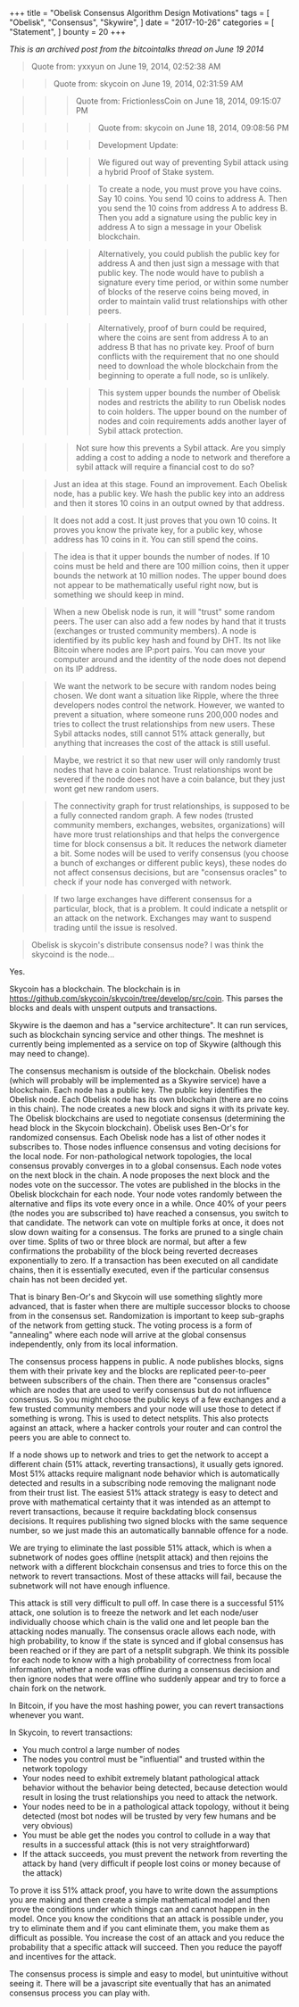 +++
title = "Obelisk Consensus Algorithm Design Motivations"
tags = [
    "Obelisk",
    "Consensus",
    "Skywire",
]
date = "2017-10-26"
categories = [
    "Statement",
]
bounty = 20
+++

*This is an archived post from the bitcointalks thread on June 19 2014*

>Quote from: yxxyun on June 19, 2014, 02:52:38 AM

>>Quote from: skycoin on June 19, 2014, 02:31:59 AM

>>>Quote from: FrictionlessCoin on June 18, 2014, 09:15:07 PM

>>>>Quote from: skycoin on June 18, 2014, 09:08:56 PM

>>>>Development Update:

>>>>We figured out way of preventing Sybil attack using a hybrid Proof of
>>>>Stake system.

>>>>To create a node, you must prove you have coins. Say 10 coins. You send 10
>>>>coins to address A. Then you send the 10 coins from address A to address B.
>>>>Then you add a signature using the public key in address A to sign a message
>>>>in your Obelisk blockchain.

>>>>Alternatively, you could publish the public key for address A and then just
>>>>sign a message with that public key. The node would have to publish a
>>>>signature every time period, or within some number of blocks of the reserve
>>>>coins being moved, in order to maintain valid trust relationships with other
>>>>peers.

>>>>Alternatively, proof of burn could be required, where the coins are sent from
>>>>address A to an address B that has no private key. Proof of burn conflicts
>>>>with the requirement that no one should need to download the whole blockchain
>>>>from the beginning to operate a full node, so is unlikely.

>>>>This system upper bounds the number of Obelisk nodes and restricts the
>>>>ability to run Obelisk nodes to coin holders.
>>>>The upper bound on the number of nodes and coin requirements adds
>>>>another layer of Sybil attack protection.

>>>Not sure how this prevents a Sybil attack.
>>>Are you simply adding a cost to adding a node to network and therefore a
>>>sybil attack will require a financial cost to do so?

>>Just an idea at this stage. Found an improvement. Each Obelisk node, has a
>>public key. We hash the public key into an address and then it stores 10
>>coins in an output owned by that address.

>>It does not add a cost. It just proves that you own 10 coins. It proves you
>>know the private key, for a public key, whose address has 10 coins in it. You
>>can still spend the coins.

>>The idea is that it upper bounds the number of nodes. If 10 coins must be
>>held and there are 100 million coins, then it upper bounds the network at 10
>>million nodes. The upper bound does not appear to be mathematically useful
>>right now, but is something we should keep in mind.

>>When a new Obelisk node is run, it will "trust" some random peers. The user
>>can also add a few nodes by hand that it trusts (exchanges or trusted
>>community members). A node is identified by its public key hash and found by
>>DHT. Its not like Bitcoin where nodes are IP:port pairs. You can move your
>>computer around and the identity of the node does not depend on its IP
>>address.

>>We want the network to be secure with random nodes being chosen. We dont want
>>a situation like Ripple, where the three developers nodes control the
>>network. However, we wanted to prevent a situation, where someone runs
>>200,000 nodes and tries to collect the trust relationships from new users.
>>These Sybil attacks nodes, still cannot 51% attack generally, but anything
>>that increases the cost of the attack is still useful.

>>Maybe, we restrict it so that new user will only randomly trust nodes that
>>have a coin balance. Trust relationships wont be severed if the node does not
>>have a coin balance, but they just wont get new random users.

>>The connectivity graph for trust relationships, is supposed to be a fully
>>connected random graph. A few nodes (trusted community members, exchanges,
>>websites, organizations) will have more trust relationships and that helps
>>the convergence time for block consensus a bit. It reduces the network
>>diameter a bit.  Some nodes will be used to verify consensus (you choose a
>>bunch of exchanges or different public keys), these nodes do not affect
>>consensus decisions, but are "consensus oracles" to check if your node has
>>converged with network.

>>If two large exchanges have different consensus for a particular, block, that
>>is a problem. It could indicate a netsplit or an attack on the network.
>>Exchanges may want to suspend trading until the issue is resolved.

>Obelisk is skycoin's distribute consensus node? I was think the skycoind is
>the node...

Yes.

Skycoin has a blockchain. The blockchain is in
https://github.com/skycoin/skycoin/tree/develop/src/coin. This parses the
blocks and deals with unspent outputs and transactions.

Skywire is the daemon and has a "service architecture". It can run services,
such as blockchain syncing service and other things. The meshnet is currently
being implemented as a service on top of Skywire (although this may need to
change).

The consensus mechanism is outside of the blockchain. Obelisk nodes (which will
probably will be implemented as a Skywire service) have a blockchain.
Each node has a public key. The public key identifies the Obelisk node.
Each Obelisk node has its own blockchain (there are no coins in this chain).
The node creates a new block and signs it with its private key.
The Obelisk blockchains are used to negotiate consensus (determining the head
block in the Skycoin blockchain). Obelisk uses Ben-Or's for randomized
consensus. Each Obelisk node has a list of other nodes it subscribes to.
Those nodes influence consensus and voting decisions for the local node.
For non-pathological network topologies, the local consensus provably converges
in to a global consensus.
Each node votes on the next block in the chain. A node proposes the next
block and the nodes vote on the successor. The votes are published in the
blocks in the Obelisk blockchain for each node. Your node votes randomly
between the alternative and flips its vote every once in a while. Once 40% of
your peers (the nodes you are subscribed to) have reached a consensus, you
switch to that candidate. The network can vote on multiple forks at once, it
does not slow down waiting for a consensus. The forks are pruned to a single
chain over time. Splits of two or three block are normal, but after a few
confirmations the probability of the block being reverted decreases
exponentially to zero. If a transaction has been executed on all candidate
chains, then it is essentially executed, even if the particular consensus chain
has not been decided yet.

That is binary Ben-Or's and Skycoin will use something slightly more advanced,
that is faster when there are multiple successor blocks to choose from in the
consensus set. Randomization is important to keep sub-graphs of the network
from getting stuck. The voting process is a form of "annealing" where each
node will arrive at the global consensus independently, only from its local
information.

The consensus process happens in public. A node publishes blocks, signs them
with their private key and the blocks are replicated peer-to-peer between
subscribers of the chain. Then there are "consensus oracles" which are nodes
that are used to verify consensus but do not influence consensus. So you might
choose the public keys of a few exchanges and a few trusted community members
and your node will use those to detect if something is wrong. This is used to
detect netsplits. This also protects against an attack, where a hacker
controls your router and can control the peers you are able to connect to.

If a node shows up to network and tries to get the network to accept a
different chain (51% attack, reverting transactions), it usually gets ignored.
Most 51% attacks require malignant node behavior which is automatically
detected and results in a subscribing node removing the malignant node from
their trust list. The easiest 51% attack strategy is easy to detect and prove
with mathematical certainty that it was intended as an attempt to revert
transactions, because it require backdating block consensus decisions.
It requires publishing two signed blocks with the same sequence number,
so we just made this an automatically bannable offence for a node.

We are trying to eliminate the last possible 51% attack, which is when a
subnetwork of nodes goes offline (netsplit attack) and then rejoins the
network with a different blockchain consensus and tries to force this on the
network to revert transactions. Most of these attacks will fail, because the
subnetwork will not have enough influence.

This attack is still very difficult to pull off. In case there is
a successful 51% attack, one solution is to freeze the network and let each node/user
individually choose which chain is the valid one and let people ban the attacking
nodes manually. The consensus oracle allows each node, with high probability, to
know if the state is synced and if global consensus has been reached or if
they are part of a netsplit subgraph. We think its possible for each node to
know with a high probability of correctness from local information, whether a
node was offline during a consensus decision and then ignore nodes that
were offline who suddenly appear and try to force a chain fork on the network.

In Bitcoin, if you have the most hashing power, you can revert transactions
whenever you want.

In Skycoin, to revert transactions:

- You much control a large number of nodes
- The nodes you control must be "influential" and trusted within the network
  topology
- Your nodes need to exhibit extremely blatant pathological attack behavior
  without the behavior being detected, because detection would result in losing
  the trust relationships you need to attack the network.
- Your nodes need to be in a pathological attack topology, without it being
  detected (most bot nodes will be trusted by very few humans and be very obvious)
- You must be able get the nodes you control to collude in a way that results
  in a successful attack (this is not very straightforward)
- If the attack succeeds, you must prevent the network from reverting the
  attack by hand (very difficult if people lost coins or money because of the
  attack)

To prove it iss 51% attack proof, you have to write down the assumptions you are
making and then create a simple mathematical model and then prove the
conditions under which things can and cannot happen in the model. Once you
know the conditions that an attack is possible under, you try to eliminate
them and if you cant eliminate them, you make them as difficult as possible.
You increase the cost of an attack and you reduce the probability that a
specific attack will succeed. Then you reduce the payoff and incentives for
the attack.

The consensus process is simple and easy to model, but unintuitive without
seeing it. There will be a javascript site eventually that has an animated
consensus process you can play with.

